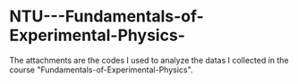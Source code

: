 # NTU---Fundamentals-of-Experimental-Physics-
The attachments are the codes I used to analyze the datas I collected in the course "Fundamentals-of-Experimental-Physics".
